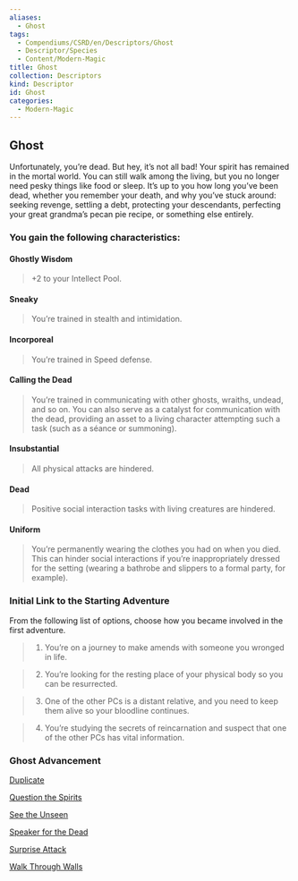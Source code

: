```yaml
---
aliases:
  - Ghost
tags:
  - Compendiums/CSRD/en/Descriptors/Ghost
  - Descriptor/Species
  - Content/Modern-Magic
title: Ghost
collection: Descriptors
kind: Descriptor
id: Ghost
categories:
  - Modern-Magic
---
```

## Ghost    
Unfortunately, you’re dead. But hey, it’s not all bad! Your spirit has remained in the mortal world. You can still walk among the living, but you no longer need pesky things like food or sleep. It’s up to you how long you’ve been dead, whether you remember your death, and why you’ve stuck around: seeking revenge, settling a debt, protecting your descendants, perfecting your great grandma’s pecan pie recipe, or something else entirely.  
### You gain the following characteristics:  
#### Ghostly Wisdom  
>+2 to your Intellect Pool.  
#### Sneaky   
>You’re trained in stealth and intimidation.  
#### Incorporeal   
>You’re trained in Speed defense.  
#### Calling the Dead   
>You’re trained in communicating with other ghosts, wraiths, undead, and so on. You can also serve as a catalyst for communication with the dead, providing an asset to a living character attempting such a task (such as a séance or summoning).  
#### Insubstantial   
>All physical attacks are hindered.  
#### Dead   
>Positive social interaction tasks with living creatures are hindered.  
#### Uniform   
>You’re permanently wearing the clothes you had on when you died. This can hinder social interactions if you’re inappropriately dressed for the setting (wearing a bathrobe and slippers to a formal party, for example).  
### Initial Link to the Starting Adventure   
From the following list of options, choose how you became involved in the first adventure.  
>1. You’re on a journey to make amends with someone you wronged in life.  
>2. You’re looking for the resting place of your physical body so you can be resurrected.  
>3. One of the other PCs is a distant relative, and you need to keep them alive so your bloodline continues.  
>4. You’re studying the secrets of reincarnation and suspect that one of the other PCs has vital information.  
### Ghost Advancement  
[Duplicate](Duplicate.md)   
[Question the Spirits](Question-the-Spirits.md)   
[See the Unseen](See-the-Unseen.md)   
[Speaker for the Dead](Speaker-for-the-Dead.md)   
[Surprise Attack](Surprise-Attack.md)   
[Walk Through Walls](Walk-Through-Walls.md)  
